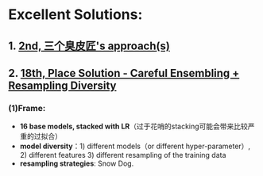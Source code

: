 # Excellent Solutions:
## 1. [2nd, 三个臭皮匠's approach(s)](https://www.kaggle.com/c/porto-seguro-safe-driver-prediction/discussion/44558)

## 2. [18th, Place Solution - Careful Ensembling + Resampling Diversity](https://www.kaggle.com/c/porto-seguro-safe-driver-prediction/discussion/44579)
### (1)Frame:
- **16 base models, stacked with LR**（过于花哨的stacking可能会带来比较严重的过拟合）
- **model diversity**：1) different models（or different hyper-parameter）, 2) different features 3) different resampling of the training data
- **resampling strategies**: Snow Dog.
